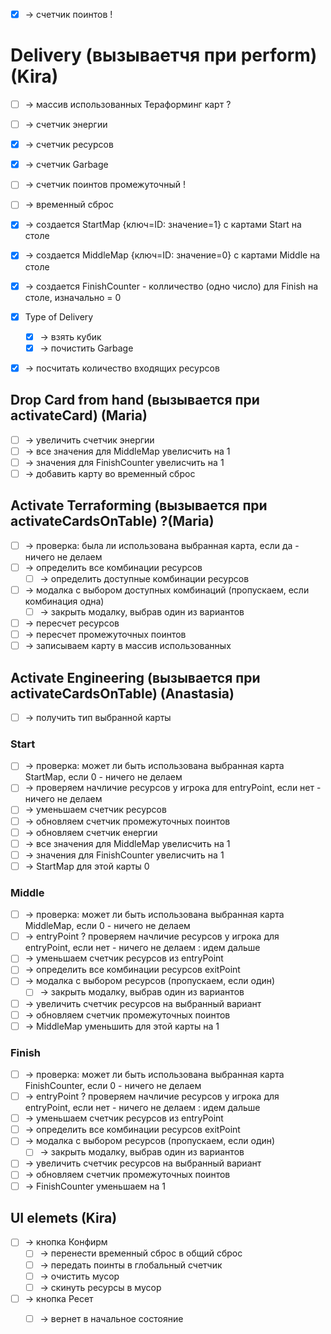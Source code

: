 - [X] -> счетчик поинтов !

# Delivery (вызываетчя при perform) (Kira)
- [ ] -> массив использованных Тераформинг карт ?
- [ ] -> счетчик энергии
- [X] -> счетчик ресурсов 
- [X] -> счетчик Garbage
- [ ] -> счетчик поинтов промежуточный !
- [ ] -> временный сброс
- [X] -> создается StartMap {ключ=ID: значение=1} с картами  Start на столе
- [X] -> создается MiddleMap {ключ=ID: значение=0} с картами Middle на столе
- [X] -> создается FinishCounter - колличество (одно число) для Finish на столе, изначально = 0
- [X] Type of Delivery 
    - [X] -> взять кубик
    - [X] -> почистить Garbage
- [X] -> посчитать количество входящих ресурсов


## Drop Card from hand (вызывается при activateCard) (Maria)
- [ ] -> увеличить счетчик энергии
- [ ] -> все значения для MiddleMap увелисчить на 1
- [ ] -> значения для FinishCounter увелисчить на 1
- [ ] -> добавить карту во временный сброс

## Activate Terraforming (вызывается при activateCardsOnTable) ?(Maria)
- [ ] -> проверка: была ли использована выбранная карта, если да - ничего не делаем
- [ ] -> определить все комбинации ресурсов
    - [ ] -> определить доступные комбинации ресурсов
- [ ] -> модалка с выбором доступных комбинаций (пропускаем, если комбинация одна)
    - [ ] -> закрыть модалку, выбрав один из вариантов
- [ ] -> пересчет ресурсов
- [ ] -> пересчет промежуточных поинтов
- [ ] -> записываем карту в массив использованных
## Activate Engineering (вызывается при activateCardsOnTable) (Anastasia)
- [ ] -> получить тип выбранной карты
### Start
- [ ] -> проверка: может ли быть использована выбранная карта StartMap, если 0 - ничего не делаем
- [ ] -> проверяем начличие ресурсов у игрока для entryPoint, если нет - ничего не делаем
- [ ] -> уменьшаем счетчик ресурсов
- [ ] -> обновляем счетчик промежуточных поинтов
- [ ] -> обновляем счетчик енергии
- [ ] -> все значения для MiddleMap увелисчить на 1
- [ ] -> значения для FinishCounter увелисчить на 1
- [ ] -> StartMap для этой карты 0
### Middle
- [ ] ->  проверка: может ли быть использована выбранная карта MiddleMap, если 0 - ничего не делаем
- [ ] -> entryPoint ? проверяем начличие ресурсов у игрока для entryPoint, если нет - ничего не делаем : идем дальше
- [ ] -> уменьшаем счетчик ресурсов из entryPoint
- [ ] -> определить все комбинации ресурсов exitPoint
- [ ] -> модалка с выбором ресурсов (пропускаем, если один)
   - [ ] -> закрыть модалку, выбрав один из вариантов
- [ ] -> увеличить счетчик ресурсов на выбранный вариант   
- [ ] -> обновляем счетчик промежуточных поинтов
- [ ] -> MiddleMap уменьшить для этой карты на 1
### Finish
- [ ] -> проверка: может ли быть использована выбранная карта FinishCounter, если 0 - ничего не делаем
- [ ] -> entryPoint ? проверяем начличие ресурсов у игрока для entryPoint, если нет - ничего не делаем : идем дальше
- [ ] -> уменьшаем счетчик ресурсов из entryPoint
- [ ] -> определить все комбинации ресурсов exitPoint
- [ ] -> модалка с выбором ресурсов (пропускаем, если один)
    - [ ] -> закрыть модалку, выбрав один из вариантов
- [ ] -> увеличить счетчик ресурсов на выбранный вариант   
- [ ] -> обновляем счетчик промежуточных поинтов
- [ ] -> FinishCounter уменьшаем на 1
## UI elemets (Kira)
- [ ] -> кнопка Конфирм
    - [ ] -> перенести временный сброс в общий сброс
    - [ ] -> передать поинты в глобальный счетчик
    - [ ] -> очистить мусор 
    - [ ] -> скинуть ресурсы в мусор
- [ ] -> кнопка Ресет
   - [ ] -> вернет в начальное состояние


